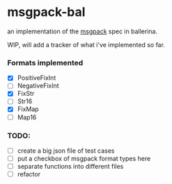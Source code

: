 # msgpack-bal

an implementation of the [msgpack](https://msgpack.org) spec in ballerina.

WIP, will add a tracker of what i've implemented so far.

### Formats implemented

- [x] PositiveFixInt
- [ ] NegativeFixInt
- [x] FixStr
- [ ] Str16
- [x] FixMap
- [ ] Map16

### TODO:

- [ ] create a big json file of test cases
- [ ] put a checkbox of msgpack format types here 
- [ ] separate functions into different files
- [ ] refactor
